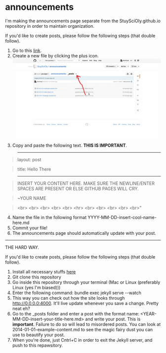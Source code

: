 announcements
=============

I'm making the announcements page separate from the StuySciOly.github.io repository in order to maintain organization.

If you'd like to create posts, please follow the following steps (that double follow).


1. Go to this [link](https://github.com/StuySciOly/announcements/tree/gh-pages/_posts).
2. Create a new file by clicking the plus icon. ![placeholder](https://raw.githubusercontent.com/StuySciOly/miscFiles/master/plus.gif "Example image")
3. Copy and paste the following text. **THIS IS IMPORTANT**. 

> ---

> layout: post

> title: Hello There

> ---

> 
> INSERT YOUR CONTENT HERE. MAKE SURE THE NEWLINE/ENTER SPACES ARE PRESENT OR ELSE GITHUB PAGES WILL CRY.

> ~YOUR NAME

> &lt;br>
> &lt;br>
> &lt;br>
> &lt;br>
> &lt;br>
> &lt;hr>
> &lt;br>
> &lt;br>
> &lt;br>
> &lt;br>
> &lt;br>"

4. Name the file in the following format YYYY-MM-DD-insert-cool-name-here.md
5. Commit your file!
6. The announcements page should automatically update with your post.





<hr>

THE HARD WAY.

If you'd like to create posts, please follow the following steps (that double follow).

1. Install all necessary stuffs [here](https://help.github.com/articles/using-jekyll-with-pages)
2. Git clone this repository
3. Go inside this repository through your terminal (Mac or Linux (preferably Linux (yes I'm biased)))
4. Enter the following command: bundle exec jekyll serve --watch
5. This way you can check out how the site looks through http://0.0.0.0:4000. It'll live update whenever you save a change. Pretty neat eh?
6. Go to the _posts folder and enter a post with the format name: <YEAR-MM-DD-insert-your-title-here.md> and write your post. This is **important**. Failure to do so will lead to misordered posts. You can look at 2014-01-01-example-content.md to see the magic fairy dust you can use to beautify your post.
7. When you're done, just Cntrl+C in order to exit the Jekyll server, and push to this repawsitory.
